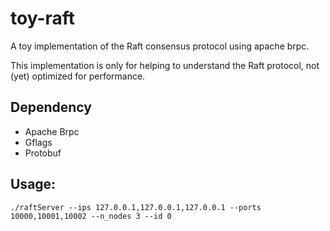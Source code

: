 # toy-raft
A toy implementation of the Raft consensus protocol using apache brpc. 

This implementation is only for helping to understand the Raft protocol, not (yet) optimized for performance. 
## Dependency

* Apache Brpc
* Gflags
* Protobuf

## Usage:

    ./raftServer --ips 127.0.0.1,127.0.0.1,127.0.0.1 --ports 10000,10001,10002 --n_nodes 3 --id 0
